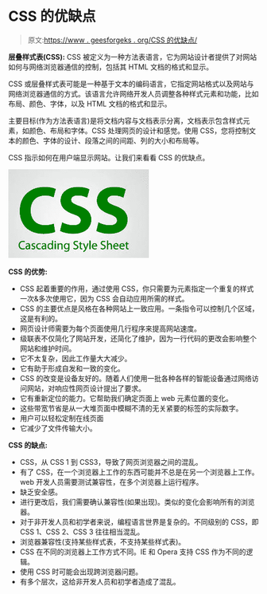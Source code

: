 # CSS 的优缺点

> 原文:[https://www . geesforgeks . org/CSS 的优缺点/](https://www.geeksforgeeks.org/advantages-and-disadvantages-of-css/)

**层叠样式表(CSS):** CSS 被定义为一种方法表语言，它为网站设计者提供了对网站如何与网络浏览器通信的控制，包括其 HTML 文档的格式和显示。

CSS 或层叠样式表可能是一种基于文本的编码语言，它指定网站格式以及网站与网络浏览器通信的方式。该语言允许网络开发人员调整各种样式元素和功能，比如布局、颜色、字体，以及 HTML 文档的格式和显示。

主要目标(作为方法表语言)是将文档内容与文档表示分离，文档表示包含样式元素，如颜色、布局和字体。CSS 处理网页的设计和感觉。使用 CSS，您将控制文本的颜色、字体的设计、段落之间的间距、列的大小和布局等。

CSS 指示如何在用户端显示网站。让我们来看看 CSS 的优缺点。

![](img/2a13a7f7094ecdbd07d3dc18f3b1ea49.png)

**CSS 的优势:**

*   CSS 起着重要的作用，通过使用 CSS，你只需要为元素指定一个重复的样式一次&多次使用它，因为 CSS 会自动应用所需的样式。
*   CSS 的主要优点是风格在各种网站上一致应用。一条指令可以控制几个区域，这是有利的。
*   网页设计师需要为每个页面使用几行程序来提高网站速度。
*   级联表不仅简化了网站开发，还简化了维护，因为一行代码的更改会影响整个网站和维护时间。
*   它不太复杂，因此工作量大大减少。
*   它有助于形成自发和一致的变化。
*   CSS 的改变是设备友好的。随着人们使用一批各种各样的智能设备通过网络访问网站，对响应性网页设计提出了要求。
*   它有重新定位的能力。它帮助我们确定页面上 web 元素位置的变化。
*   这些带宽节省是从一大堆页面中模糊不清的无关紧要的标签的实际数字。
*   用户可以轻松定制在线页面
*   它减少了文件传输大小。

**CSS 的缺点:**

*   CSS，从 CSS 1 到 CSS3，导致了网页浏览器之间的混乱。
*   有了 CSS，在一个浏览器上工作的东西可能并不总是在另一个浏览器上工作。web 开发人员需要测试兼容性，在多个浏览器上运行程序。
*   缺乏安全感。
*   进行更改后，我们需要确认兼容性(如果出现)。类似的变化会影响所有的浏览器。
*   对于非开发人员和初学者来说，编程语言世界是复杂的。不同级别的 CSS，即 CSS 1、CSS 2、CSS 3 往往相当混乱。
*   浏览器兼容性(支持某些样式表，不支持某些样式表)。
*   CSS 在不同的浏览器上工作方式不同。IE 和 Opera 支持 CSS 作为不同的逻辑。
*   使用 CSS 时可能会出现跨浏览器问题。
*   有多个层次，这给非开发人员和初学者造成了混乱。